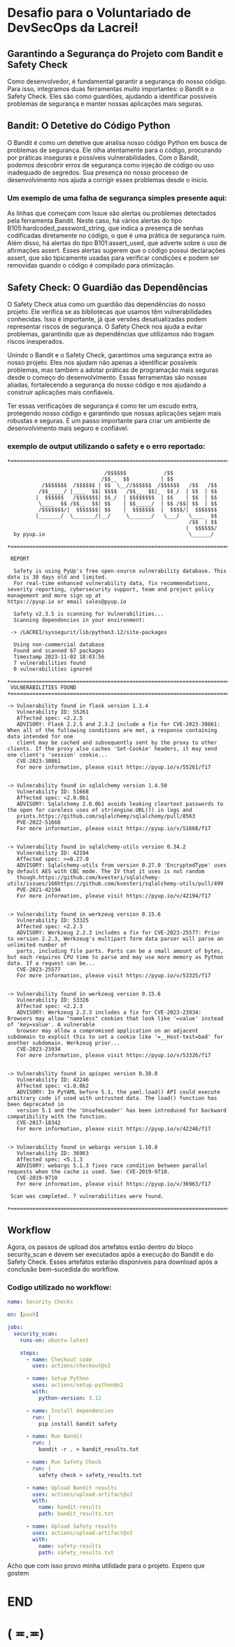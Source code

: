 # Desafio para o Voluntariado de DevSecOps da Lacrei!
## Garantindo a Segurança do Projeto com Bandit e Safety Check

Como desenvolvedor, é fundamental garantir a segurança do nosso código. Para isso, integramos duas ferramentas muito importantes: o Bandit e o Safety Check. Eles são como guardiões, ajudando a identificar possíveis problemas de segurança e manter nossas aplicações mais seguras.

## Bandit: O Detetive do Código Python

O Bandit é como um detetive que analisa nosso código Python em busca de problemas de segurança. Ele olha atentamente para o código, procurando por práticas inseguras e possíveis vulnerabilidades. Com o Bandit, podemos descobrir erros de segurança como injeção de código ou uso inadequado de segredos. Sua presença no nosso processo de desenvolvimento nos ajuda a corrigir esses problemas desde o início.

### Um exemplo de uma falha de segurança simples presente aqui: 
As linhas que começam com Issue são alertas ou problemas detectados pela ferramenta Bandit. Neste caso, há vários alertas do tipo B105:hardcoded_password_string, que indica a presença de senhas codificadas diretamente no código, o que é uma prática de segurança ruim. Além disso, há alertas do tipo B101:assert_used, que adverte sobre o uso de afirmações assert. Esses alertas sugerem que o código possui declarações assert, que são tipicamente usadas para verificar condições e podem ser removidas quando o código é compilado para otimização.

## Safety Check: O Guardião das Dependências

O Safety Check atua como um guardião das dependências do nosso projeto. Ele verifica se as bibliotecas que usamos têm vulnerabilidades conhecidas. Isso é importante, já que versões desatualizadas podem representar riscos de segurança. O Safety Check nos ajuda a evitar problemas, garantindo que as dependências que utilizamos não tragam riscos inesperados.

Unindo o Bandit e o Safety Check, garantimos uma segurança extra ao nosso projeto. Eles nos ajudam não apenas a identificar possíveis problemas, mas também a adotar práticas de programação mais seguras desde o começo do desenvolvimento. Essas ferramentas são nossas aliadas, fortalecendo a segurança do nosso código e nos ajudando a construir aplicações mais confiáveis.

Ter essas verificações de segurança é como ter um escudo extra, protegendo nosso código e garantindo que nossas aplicações sejam mais robustas e seguras. É um passo importante para criar um ambiente de desenvolvimento mais seguro e confiável.

### exemplo de output utilizando o safety e o erro reportado:
```output
+=======================================================================================================================================================================+

                               /$$$$$$            /$$
                              /$$__  $$          | $$
           /$$$$$$$  /$$$$$$ | $$  \__//$$$$$$  /$$$$$$   /$$   /$$
          /$$_____/ |____  $$| $$$$   /$$__  $$|_  $$_/  | $$  | $$
         |  $$$$$$   /$$$$$$$| $$_/  | $$$$$$$$  | $$    | $$  | $$
          \____  $$ /$$__  $$| $$    | $$_____/  | $$ /$$| $$  | $$
          /$$$$$$$/|  $$$$$$$| $$    |  $$$$$$$  |  $$$$/|  $$$$$$$
         |_______/  \_______/|__/     \_______/   \___/   \____  $$
                                                          /$$  | $$
                                                         |  $$$$$$/
  by pyup.io                                              \______/

+=======================================================================================================================================================================+

 REPORT

  Safety is using PyUp's free open-source vulnerability database. This data is 30 days old and limited.
  For real-time enhanced vulnerability data, fix recommendations, severity reporting, cybersecurity support, team and project policy management and more sign up at
https://pyup.io or email sales@pyup.io

  Safety v2.3.5 is scanning for Vulnerabilities...
  Scanning dependencies in your environment:

 -> /LACREI/syssegurit/lib/python3.12/site-packages

  Using non-commercial database
  Found and scanned 67 packages
  Timestamp 2023-11-02 18:03:56
  7 vulnerabilities found
  0 vulnerabilities ignored

+=======================================================================================================================================================================+
 VULNERABILITIES FOUND
+=======================================================================================================================================================================+

-> Vulnerability found in flask version 1.1.4
   Vulnerability ID: 55261
   Affected spec: <2.2.5
   ADVISORY: Flask 2.2.5 and 2.3.2 include a fix for CVE-2023-30861: When all of the following conditions are met, a response containing data intended for one
   client may be cached and subsequently sent by the proxy to other clients. If the proxy also caches 'Set-Cookie' headers, it may send one client's 'session' cookie...
   CVE-2023-30861
   For more information, please visit https://pyup.io/v/55261/f17


-> Vulnerability found in sqlalchemy version 1.4.50
   Vulnerability ID: 51668
   Affected spec: <2.0.0b1
   ADVISORY: Sqlalchemy 2.0.0b1 avoids leaking cleartext passwords to the open for careless uses of str(engine.URL()) in logs and
   prints.https://github.com/sqlalchemy/sqlalchemy/pull/8563
   PVE-2022-51668
   For more information, please visit https://pyup.io/v/51668/f17


-> Vulnerability found in sqlalchemy-utils version 0.34.2
   Vulnerability ID: 42194
   Affected spec: >=0.27.0
   ADVISORY: Sqlalchemy-utils from version 0.27.0 'EncryptedType' uses by default AES with CBC mode. The IV that it uses is not random
   though.https://github.com/kvesteri/sqlalchemy-utils/issues/166https://github.com/kvesteri/sqlalchemy-utils/pull/499
   PVE-2021-42194
   For more information, please visit https://pyup.io/v/42194/f17


-> Vulnerability found in werkzeug version 0.15.6
   Vulnerability ID: 53325
   Affected spec: <2.2.3
   ADVISORY: Werkzeug 2.2.3 includes a fix for CVE-2023-25577: Prior to version 2.2.3, Werkzeug's multipart form data parser will parse an unlimited number of
   parts, including file parts. Parts can be a small amount of bytes, but each requires CPU time to parse and may use more memory as Python data. If a request can be...
   CVE-2023-25577
   For more information, please visit https://pyup.io/v/53325/f17


-> Vulnerability found in werkzeug version 0.15.6
   Vulnerability ID: 53326
   Affected spec: <2.2.3
   ADVISORY: Werkzeug 2.2.3 includes a fix for CVE-2023-23934: Browsers may allow "nameless" cookies that look like '=value' instead of 'key=value'. A vulnerable
   browser may allow a compromised application on an adjacent subdomain to exploit this to set a cookie like '=__Host-test=bad' for another subdomain. Werkzeug prior...
   CVE-2023-23934
   For more information, please visit https://pyup.io/v/53326/f17


-> Vulnerability found in apispec version 0.38.0
   Vulnerability ID: 42246
   Affected spec: <1.0.0b2
   ADVISORY: In PyYAML before 5.1, the yaml.load() API could execute arbitrary code if used with untrusted data. The load() function has been deprecated in
   version 5.1 and the 'UnsafeLoader' has been introduced for backward compatibility with the function.
   CVE-2017-18342
   For more information, please visit https://pyup.io/v/42246/f17


-> Vulnerability found in webargs version 1.10.0
   Vulnerability ID: 36963
   Affected spec: <5.1.3
   ADVISORY: webargs 5.1.3 fixes race condition between parallel requests when the cache is used. See: CVE-2019-9710.
   CVE-2019-9710
   For more information, please visit https://pyup.io/v/36963/f17

 Scan was completed. 7 vulnerabilities were found.

+=======================================================================================================================================================================+
```

## Workflow
Agora, os passos de upload dos artefatos estão dentro do bloco security_scan e devem ser executados após a execução do Bandit e do Safety Check. Esses artefatos estarão disponíveis para download após a conclusão bem-sucedida do workflow.
### Codigo utilizado no workflow:
```yml
name: Security Checks

on: [push]

jobs:
  security_scan:
    runs-on: ubuntu-latest

    steps:
      - name: Checkout code
        uses: actions/checkout@v2

      - name: Setup Python
        uses: actions/setup-python@v2
        with:
          python-version: 3.12

      - name: Install dependencies
        run: |
          pip install bandit safety

      - name: Run Bandit
        run: |
          bandit -r . > bandit_results.txt

      - name: Run Safety Check
        run: |
          safety check > safety_results.txt

      - name: Upload Bandit results
        uses: actions/upload-artifact@v2
        with:
          name: bandit-results
          path: bandit_results.txt

      - name: Upload Safety results
        uses: actions/upload-artifact@v2
        with:
          name: safety-results
          path: safety_results.txt


```

Acho que com isso provo minha utilidade para o projeto.
Espero que gostem
# END
# ( ≖.≖)
